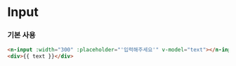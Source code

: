 # Input

### 기본 사용

```html
<n-input :width="300" :placeholder="'입력해주세요'" v-model="text"></n-input>
<div>{{ text }}</div>
```
